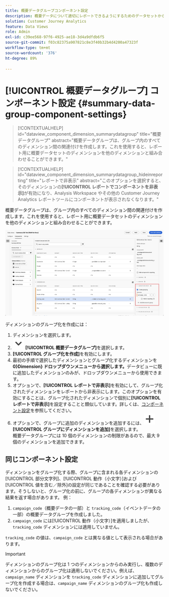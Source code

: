 ```yaml
---
title: 概要データグループコンポーネント設定
description: 概要データについて適切にレポートできるようにするためのデータセットからのディメンションの設定方法について説明します。
solution: Customer Journey Analytics
feature: Data Views
role: Admin
exl-id: c39ee568-97f6-4925-ae18-3d4a9dfdb6f5
source-git-commit: f03c82375a907821c8e3f40b32b4d4200a47323f
workflow-type: tm+mt
source-wordcount: '376'
ht-degree: 89%

---
```


# [!UICONTROL 概要データグループ] コンポーネント設定 {#summary-data-group-component-settings}

<!-- markdownlint-disable MD034 -->

>[!CONTEXTUALHELP]
>id="dataview_component_dimension_summarydatagroup"
>title="概要データグループ"
>abstract="概要データグループは、グループ内のすべてのディメンション間の関連付けを作成します。これを使用すると、レポート用に概要データセットのディメンションを他のディメンションと組み合わせることができます。"

<!-- markdownlint-enable MD034 -->

<!-- markdownlint-disable MD034 -->

>[!CONTEXTUALHELP]
>id="dataview_component_dimension_summarydatagroup_hideinreporting"
>title="レポートで非表示"
>abstract="このオプションを選択すると、そのディメンションの&#x200B;**[!UICONTROL レポートでコンポーネントを非表示]**&#x200B;が有効になり、Analysis Workspace やその他の Customer Journey Analytics レポートツールにコンポーネントが表示されなくなります。"

<!-- markdownlint-enable MD034 -->



概要データグループは、グループ内のすべてのディメンション間の関連付けを作成します。これを使用すると、レポート用に概要データセットのディメンションを他のディメンションと組み合わせることができます。

![概要データグループコンポーネント設定](/help/data-views/assets/summary-data-group.png)

ディメンションのグループ化を作成には：

1. ディメンションを選択します。
1. ![ChevronDown](/help/assets/icons/ChevronDown.svg) **[!UICONTROL 概要データグループ]**&#x200B;を選択します。
1. **[!UICONTROL グループ化を作成]**&#x200B;を有効にします。
1. 最初の手順で選択したディメンションとグループ化するディメンションを **0&rbrace;Dimension&rbrace; ドロップダウンメニューから選択します。**&#x200B;データビューに既に追加したディメンションのみが、ドロップダウンメニューから使用できます。
1. オプションで、**[!UICONTROL レポートで非表示]**&#x200B;を有効にして、グループ化されたディメンションをレポートから非表示にします。このオプションを有効にすることは、グループ化されたディメンションで個別に&#x200B;**[!UICONTROL レポートで非表示]**&#x200B;を設定することと類似しています。詳しくは、[コンポーネント設定](overview.md)を参照してください。
1. オプションで、グループに追加のディメンションを追加するには、![追加](/help/assets/icons/Add.svg) **[!UICONTROL グループにディメンションを追加]**&#x200B;を選択します。<br/>概要データグループには 10 個のディメンションの制限があるので、最大 9 個のディメンションを追加できます。

## 同じコンポーネント設定

ディメンションをグループ化する際、グループに含まれる各ディメンションの[!UICONTROL 部分文字列]、[!UICONTROL 動作（小文字）]および[!UICONTROL 値を含む／除外]の設定が同じであることを確認する必要があります。そうしないと、グループ化の前に、グループの各ディメンションが異なる結果を返す場合があります。
例：

1. `campaign_code`（概要データの一部）と `tracking_code`（イベントデータの一部）の概要データグループを作成しました。
1. `campaign_code` には[!UICONTROL 動作（小文字）]を適用しましたが、`tracking_code` ディメンションには適用していません。

`tracking_code` の値は、`campaign_code` とは異なる値として表示される場合があります。

>[!IMPORTANT]
>
>ディメンションのグループ化は 1 つのディメンションからのみ実行し、複数のディメンションからのグループ化は適用しないでください。例えば、`campaign_name` ディメンションを `tracking_code` ディメンションに追加してグループ化を作成する場合は、`campaign_name` ディメンションのグループ化も作成しないでください。
>
